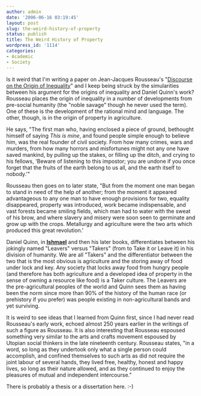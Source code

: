 ```yaml
---
author: admin
date: '2006-06-16 03:19:45'
layout: post
slug: the-weird-history-of-property
status: publish
title: The Weird History of Property
wordpress_id: '1114'
categories:
- Academic
- Society
---
```


Is it weird that I'm writing a paper on Jean-Jacques Rousseau's
"[Discourse on the Origin of
Inequality](http://www.constitution.org/jjr/ineq.htm)" and I keep being
struck by the simularities between his argument for the origins of
inequality and Daniel Quinn's work? Rousseau places the origin of
inequality in a number of developments from pre-social humanity (the
"noble savage" though he never used the term). One of these is the
development of the rational mind and language. The other, though, is in
the origin of property in agriculture.

He says, "The first man who, having enclosed a piece of ground,
bethought himself of saying *This is mine*, and found people simple
enough to believe him, was the real founder of civil society. From how
many crimes, wars and murders, from how many horrors and misfortunes
might not any one have saved mankind, by pulling up the stakes, or
filling up the ditch, and crying to his fellows, 'Beware of listening to
this impostor; you are undone if you once forget that the fruits of the
earth belong to us all, and the earth itself to nobody.'"

Rousseau then goes on to later state, "But from the moment one man began
to stand in need of the help of another; from the moment it appeared
advantageous to any one man to have enough provisions for two, equality
disappeared, property was introduced, work became indispensable, and
vast forests became smiling fields, which man had to water with the
sweat of his brow, and where slavery and misery were soon seen to
germinate and grow up with the crops. Metallurgy and agriculture were
the two arts which produced this great revolution.'

Daniel Quinn, in
**[Ishmael](http://www.amazon.com/gp/product/0553375407)** and then his
later books, differentiates between his jokingly named "Leavers" versus
"Takers" (from to Take it or Leave it) in his division of humanity. We
are all "Takers" and the differentiator between the two that is the most
obvious is agriculture and the storing away of food under lock and key.
Any society that locks away food from hungry people (and therefore has
both agriculture and a developed idea of property in the sense of owning
a resource like food) is a Taker culture. The Leavers are the
pre-agricultural peoples of the world and Quinn sees them as having been
the norm since more than 90% of the history of the human race (or
prehistory if you prefer) was people existing in non-agricultural bands
and yet surviving.

It is weird to see ideas that I learned from Quinn first, since I had
never read Rousseau's early work, echoed almost 250 years earlier in the
writings of such a figure as Rousseau. It is also interesting that
Rousseau espoused something very similar to the arts and crafts movement
espoused by Utopian social thinkers in the late nineteenth century.
Rousseau states, "in a word, so long as they undertook only what a
single person could accomplish, and confined themselves to such arts as
did not require the joint labour of several hands, they lived free,
healthy, honest and happy lives, so long as their nature allowed, and as
they continued to enjoy the pleasures of mutual and independent
intercourse."

There is probably a thesis or a dissertation here. :-)
